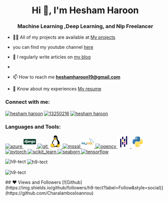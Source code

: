 <h1 align="center">Hi 👋, I'm Hesham Haroon</h1>
<h3 align="center">Machine Learning ,Deep Learning, and Nlp Freelancer</h3>

- 👨‍💻 All of my projects are available at [My projects](https://github.com/h9-tect)
- you can find my youtube channel [here](https://www.youtube.com/channel/UC74SgWA5QZHMYOoFvCpoMSA)
- 📝 I regularly write articles on [my blog](https://www.blogger.com/blog/posts/7869356261850495689?pli=1)
- 	  
- 📫 How to reach me **heshamharoon19@gmail.com**

- 📄 Know about my experiences [My resume](https://drive.google.com/file/d/1zHGH2w8j-MmZShgXRI9zgJyveM-kfoj7/view?usp=sharing)

<h3 align="left">Connect with me:</h3>
<p align="left">
<a href="https://www.linkedin.com/in/hesham-haroon-33702a189" target="blank"><img align="center" src="https://raw.githubusercontent.com/rahuldkjain/github-profile-readme-generator/master/src/images/icons/Social/linked-in-alt.svg" alt="hesham haroon" height="30" width="40" /></a>
<a href="https://stackoverflow.com/users/13250216" target="blank"><img align="center" src="https://raw.githubusercontent.com/rahuldkjain/github-profile-readme-generator/master/src/images/icons/Social/stack-overflow.svg" alt="13250216" height="30" width="40" /></a>
<a href="https://www.facebook.com/hesham.haroon.94" target="blank"><img align="center" src="https://raw.githubusercontent.com/rahuldkjain/github-profile-readme-generator/master/src/images/icons/Social/facebook.svg" alt="hesham haroon" height="30" width="40" /></a>
</p>

<h3 align="left">Languages and Tools:</h3>
<p align="left"> <a href="https://azure.microsoft.com/en-in/" target="_blank" rel="noreferrer"> <img src="https://www.vectorlogo.zone/logos/microsoft_azure/microsoft_azure-icon.svg" alt="azure" width="40" height="40"/> </a> <a href="https://www.djangoproject.com/" target="_blank" rel="noreferrer"> <img src="https://raw.githubusercontent.com/devicons/devicon/master/icons/django/django-original.svg" alt="django" width="40" height="40"/> </a> <a href="https://git-scm.com/" target="_blank" rel="noreferrer"> <img src="https://www.vectorlogo.zone/logos/git-scm/git-scm-icon.svg" alt="git" width="40" height="40"/> </a> <a href="https://www.linux.org/" target="_blank" rel="noreferrer"> <img src="https://raw.githubusercontent.com/devicons/devicon/master/icons/linux/linux-original.svg" alt="linux" width="40" height="40"/> </a> <a href="https://www.microsoft.com/en-us/sql-server" target="_blank" rel="noreferrer"> <img src="https://www.svgrepo.com/show/303229/microsoft-sql-server-logo.svg" alt="mssql" width="40" height="40"/> </a> <a href="https://www.mysql.com/" target="_blank" rel="noreferrer"> <img src="https://raw.githubusercontent.com/devicons/devicon/master/icons/mysql/mysql-original-wordmark.svg" alt="mysql" width="40" height="40"/> </a> <a href="https://opencv.org/" target="_blank" rel="noreferrer"> <img src="https://www.vectorlogo.zone/logos/opencv/opencv-icon.svg" alt="opencv" width="40" height="40"/> </a> <a href="https://pandas.pydata.org/" target="_blank" rel="noreferrer"> <img src="https://raw.githubusercontent.com/devicons/devicon/2ae2a900d2f041da66e950e4d48052658d850630/icons/pandas/pandas-original.svg" alt="pandas" width="40" height="40"/> </a> <a href="https://www.python.org" target="_blank" rel="noreferrer"> <img src="https://raw.githubusercontent.com/devicons/devicon/master/icons/python/python-original.svg" alt="python" width="40" height="40"/> </a> <a href="https://pytorch.org/" target="_blank" rel="noreferrer"> <img src="https://www.vectorlogo.zone/logos/pytorch/pytorch-icon.svg" alt="pytorch" width="40" height="40"/> </a> <a href="https://scikit-learn.org/" target="_blank" rel="noreferrer"> <img src="https://upload.wikimedia.org/wikipedia/commons/0/05/Scikit_learn_logo_small.svg" alt="scikit_learn" width="40" height="40"/> </a> <a href="https://seaborn.pydata.org/" target="_blank" rel="noreferrer"> <img src="https://seaborn.pydata.org/_images/logo-mark-lightbg.svg" alt="seaborn" width="40" height="40"/> </a> <a href="https://www.tensorflow.org" target="_blank" rel="noreferrer"> <img src="https://www.vectorlogo.zone/logos/tensorflow/tensorflow-icon.svg" alt="tensorflow" width="40" height="40"/> </a> </p>
<p><img align="left" src="https://github-readme-stats.vercel.app/api/top-langs?username=h9-tect&show_icons=true&locale=en&layout=compact" alt="h9-tect" /></p>

<p>&nbsp;<img align="center" src="https://github-readme-stats.vercel.app/api?username=h9-tect&show_icons=true&locale=en" alt="h9-tect" /></p>

<p><img align="center" src="https://github-readme-streak-stats.herokuapp.com/?user=h9-tect&" alt="h9-tect" /></p>
## ❤ Views and Followers
[![Github](https://img.shields.io/github/followers/h9-tect?label=Follow&style=social)](https://github.com/CharalambosIoannou)

